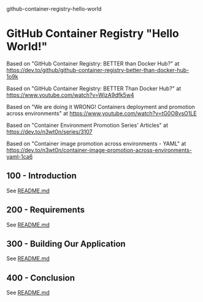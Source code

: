 github-container-registry-hello-world
# GitHub Container Registry "Hello World!"

Based on "GitHub Container Registry: BETTER than Docker Hub?" at https://dev.to/github/github-container-registry-better-than-docker-hub-1o9k

Based on "GitHub Container Registry: BETTER Than Docker Hub?" at https://www.youtube.com/watch?v=WjzA9dfk5w4

Based on "We are doing it WRONG! Containers deployment and promotion across environments" at https://www.youtube.com/watch?v=tG0O8vsO1LE

Based on "Container Environment Promotion Series' Articles" at https://dev.to/n3wt0n/series/3107

Based on "Container image promotion across environments - YAML" at https://dev.to/n3wt0n/container-image-promotion-across-environments-yaml-1ca6

## 100 - Introduction

See [README.md](./100/README.md)

## 200 - Requirements

See [README.md](./200/README.md)

## 300 - Building Our Application

See [README.md](./300/README.md)

## 400 - Conclusion

See [README.md](./400/README.md)
